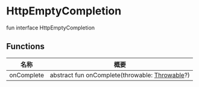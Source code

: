 # HttpEmptyCompletion

fun interface HttpEmptyCompletion

## Functions

| 名称       | 概要                                                                                                                        |
| ---------- | --------------------------------------------------------------------------------------------------------------------------- |
| onComplete | abstract fun onComplete(throwable: [Throwable](https://kotlinlang.org/api/latest/jvm/stdlib/kotlin/-throwable/index.html)?) |
